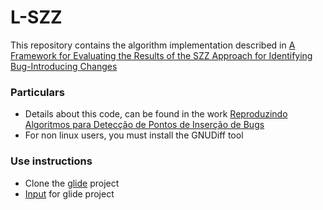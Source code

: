 # L-SZZ
This repository contains the algorithm implementation described in [A Framework for Evaluating the Results of the SZZ Approach for Identifying Bug-Introducing Changes](https://users.encs.concordia.ca/~shang/pubs/TSE_Daniel.pdf)

### Particulars
- Details about this code, can be found in the work [Reproduzindo Algoritmos para Detecção de Pontos
de Inserção de Bugs](https://drive.google.com/file/d/1fAZAJDNPCYtj8lZmgSpNhys_ZT-w242y/view?usp=sharing)
- For non linux users, you must install the GNUDiff tool

### Use instructions
- Clone the [glide](https://github.com/bumptech/glide) project
- [Input](https://drive.google.com/file/d/1F3ejm5GoDRl10AWn5w1Rh1DJFI7a5E-y/view?usp=sharing) for glide project
